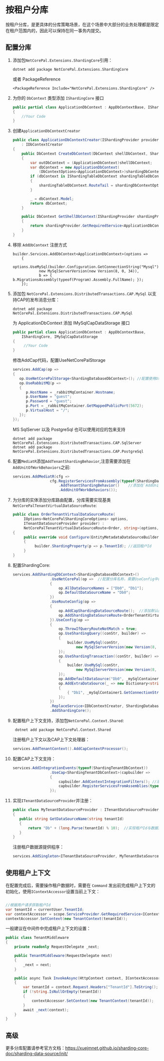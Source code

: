 # 按租户分库

按租户分库，是更具体的分库策略场景，在这个场景中大部分的业务处理都是限定在租户范围内的，因此可以保持在同一事务内提交。

## 配置分库


1. 添加包`NetCorePal.Extensions.ShardingCore`引用：

      ```shell
      dotnet add package NetCorePal.Extensions.ShardingCore
      ```
      或者 PackageReference
      ```
      <PackageReference Include="NetCorePal.Extensions.ShardingCore" />
      ```
2. 为你的 `DbContext` 类型添加 `IShardingCore` 接口

      ```csharp
      public partial class ApplicationDbContext : AppDbContextBase, IShardingCore
      {
          //Your Code
      }  
      ```
   
3. 创建`ApplicationDbContextCreator`

    ```csharp
    public class ApplicationDbContextCreator(IShardingProvider provider)
        : IDbContextCreator
    {
        public DbContext CreateDbContext(DbContext shellDbContext, ShardingDbContextOptions shardingDbContextOptions)
        {
            var outDbContext = (ApplicationDbContext)shellDbContext;
            var dbContext = new ApplicationDbContext(
                (DbContextOptions<ApplicationDbContext>)shardingDbContextOptions.DbContextOptions, outDbContext.Mediator);
            if (dbContext is IShardingTableDbContext shardingTableDbContext)
            {
                shardingTableDbContext.RouteTail = shardingDbContextOptions.RouteTail;
            }
    
            _ = dbContext.Model;
            return dbContext;
        }
    
        public DbContext GetShellDbContext(IShardingProvider shardingProvider)
        {
            return shardingProvider.GetRequiredService<ApplicationDbContext>();
        }
    }
    
    ```

4. 移除 `AddDbContext` 注册方式
    ```chsarp
    builder.Services.AddDbContext<ApplicationDbContext>(options =>
        {
            options.UseMySql(builder.Configuration.GetConnectionString("Mysql"),
                new MySqlServerVersion(new Version(8, 0, 34)),
                b => { b.MigrationsAssembly(typeof(Program).Assembly.FullName); });
        });
    
    ```

5. 添加包 `NetCorePal.Extensions.DistributedTransactions.CAP.MySql` 以支持CAP的发布消息分库：
    
    ```shell
    dotnet add package NetCorePal.Extensions.DistributedTransactions.CAP.MySql
    ```
    为 ApplicationDbContext 添加 IMySqlCapDataStorage 接口
     ```csharp
     public partial class ApplicationDbContext : AppDbContextBase, 
         IShardingCore, IMySqlCapDataStorage
     {
          //Your Code
     }
    ```

    修改AddCap代码，配置UseNetCorePalStorage
    ```csharp
    services.AddCap(op =>
    {
       op.UseNetCorePalStorage<ShardingDatabaseDbContext>(); //配置使用UseNetCorePalStorage 以支持分库
       op.UseRabbitMQ(p =>
       {
          p.HostName = _rabbitMqContainer.Hostname;
          p.UserName = "guest";
          p.Password = "guest";
          p.Port = _rabbitMqContainer.GetMappedPublicPort(5672);
          p.VirtualHost = "/";
       });
    });
    ```

    MS SqlServer 以及 PostgreSql 也可以使用对应的包来支持
    ```shell
    dotnet add package NetCorePal.Extensions.DistributedTransactions.CAP.SqlServer
    dotnet add package NetCorePal.Extensions.DistributedTransactions.CAP.PostgreSql
    ```

6. 配置`MediatR`添加`AddTenantShardingBehavior`,注意需要添加在`AddUnitOfWorkBehaviors`之前:

     ```csharp
     services.AddMediatR(cfg =>
                      cfg.RegisterServicesFromAssembly(typeof(ShardingDatabaseDbContextTests).Assembly)
                          .AddTenantShardingBehavior()    //添加在`AddUnitOfWorkBehaviors`之前
                          .AddUnitOfWorkBehaviors());
   
     ```

7. 为分库的实体添加分库路由配置，分库需要实现基类`NetCorePalTenantVirtualDataSourceRoute`:

    ```csharp
    public class OrderTenantVirtualDataSourceRoute(
         IOptions<NetCorePalShardingCoreOptions> options,
         ITenantDataSourceProvider provider) : 
         NetCorePalTenantVirtualDataSourceRoute<Order, string>(options, provider)
    {
         public override void Configure(EntityMetadataDataSourceBuilder<Order> builder)
         {
              builder.ShardingProperty(p => p.TenantId); //返回租户Id
         }
    }
    ```

8. 配置ShardingCore:

    ```csharp
    services.AddShardingDbContext<ShardingDatabaseDbContext>()
                     .UseNetCorePal(op =>  //配置分库名称，需要UseConfig中配置的名称保持一致
                     {
                         op.AllDataSourceNames = ["Db0", "Db1"];
                         op.DefaultDataSourceName = "Db0";
                     })
                     .UseRouteConfig(op =>
                     {
                         op.AddCapShardingDataSourceRoute();  //添加默认的PubishedMessage分库路由
                         op.AddShardingDataSourceRoute<OrderTenantVirtualDataSourceRoute>();  //添加实体分库路由
                     }).UseConfig(op =>
                     {
                         op.ThrowIfQueryRouteNotMatch = true;
                         op.UseShardingQuery((conStr, builder) =>
                         {
                             builder.UseMySql(conStr,
                                 new MySqlServerVersion(new Version(8, 0, 34)));
                         });
                         op.UseShardingTransaction((conStr, builder) =>
                         {
                             builder.UseMySql(conStr,
                                 new MySqlServerVersion(new Version(8, 0, 34)));
                         });
                         op.AddDefaultDataSource("Db0", _mySqlContainer0.GetConnectionString());
                         op.AddExtraDataSource(_ => new Dictionary<string, string>
                         {
                             { "Db1", _mySqlContainer1.GetConnectionString() }
                         });
                     })
                     .ReplaceService<IDbContextCreator, ShardingDatabaseDbContextCreator>()
                     .AddShardingCore();
    ```
   
9. 配置租户上下文支持，添加包`NetCorePal.Context.Shared`:
    ```shell
     dotnet add package NetCorePal.Context.Shared
    ```   
    注册租户上下文以及CAP上下文处理器：
    ```csharp
    services.AddTenantContext().AddCapContextProcessor();
    ```

10. 配置CAP上下文支持：
    ```csharp
    services.AddIntegrationEvents(typeof(ShardingTenantDbContext))
                     .UseCap<ShardingTenantDbContext>(capbuilder =>
                     {
                         capbuilder.AddContextIntegrationFilters(); //添加租户上下文过滤器
                         capbuilder.RegisterServicesFromAssemblies(typeof(ShardingTenantDbContext));
                     });
    ```
   
11. 实现`ITenantDataSourceProvider`并注册：

      ```csharp
      public class MyTenantDataSourceProvider : ITenantDataSourceProvider
      {
         public string GetDataSourceName(string tenantId)
         {
             return "Db" + (long.Parse(tenantId) % 10);  //实现租户Id与数据源名称的对应逻辑
         }
      }
      ```
      
      注册租户数据源提供程序：
      ```csharp
      services.AddSingleton<ITenantDataSourceProvider, MyTenantDataSourceProvider>();
      ```
   
## 使用租户上下文

在配置完成后，需要操作租户数据时，需要在 `Command` 发出前完成租户上下文的初始化，使用`IContextAccessor`设置当前上下文：

```csharp

//根据用户请求获取租户Id
var tenantId = currentUser.TenantId;
var contextAccessor = scope.ServiceProvider.GetRequiredService<IContextAccessor>();
contextAccessor.SetContext(new TenantContext(tenantId));
```

一般建议在中间件中完成租户上下文的设置：

```csharp
public class TenantMiddleware
{
    private readonly RequestDelegate _next;

    public TenantMiddleware(RequestDelegate next)
    {
        _next = next;
    }

    public async Task InvokeAsync(HttpContext context, IContextAccessor contextAccessor)
    {
        var tenantId = context.Request.Headers["TenantId"].ToString();
        if (!string.IsNullOrEmpty(tenantId))
        {
            contextAccessor.SetContext(new TenantContext(tenantId));
        }
        await _next(context);
    }
}
```

## 高级

更多分库配置请参考官方文档：https://xuejmnet.github.io/sharding-core-doc/sharding-data-source/init/